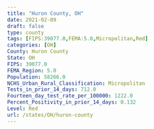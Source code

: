 ```yaml
---
title: "Huron County, OH"
date: 2021-02-09
draft: false
type: county
tags: [FIPS:39077.0,FEMA:5.0,Micropolitan,Red]
categories: [OH]
County: Huron County
State: OH
FIPS: 39077.0
FEMA_Region: 5.0
Population: 58266.0
NCHS_Urban_Rural_Classification: Micropolitan
Tests_in_prior_14_days: 712.0
Fourteen_day_test_rate_per_100000: 1222.0
Percent_Positivity_in_prior_14_days: 0.132
Level: Red
url: /states/OH/huron-county
---
```



